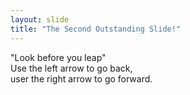```yaml
---
layout: slide
title: "The Second Outstanding Slide!"
---
```

"Look before you leap"<br>
Use the left arrow to go back,<br>
user the right arrow to go forward.

